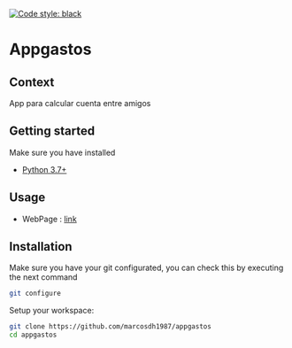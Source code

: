 [![Code style: black](https://img.shields.io/badge/code%20style-black-000000.svg)](https://github.com/ambv/black)

# Appgastos

## Context

App para calcular cuenta entre amigos


## Getting started

Make sure you have installed

- [Python 3.7+](https://www.python.org/downloads/)


## Usage

- WebPage : [link](https://marcosdh1987.github.io/appgastos/)

## Installation

Make sure you have your git configurated, you can check this by executing the next command

```sh
git configure
```

Setup your workspace:

```sh
git clone https://github.com/marcosdh1987/appgastos
cd appgastos
```
